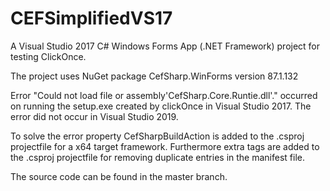 # CEFSimplifiedVS17
A Visual Studio 2017 C# Windows Forms App (.NET Framework) project for testing ClickOnce. 

The project uses NuGet package CefSharp.WinForms version 87.1.132

Error "Could not load file or assembly'CefSharp.Core.Runtie.dll'." occurred on running the setup.exe created by clickOnce in Visual Studio 2017. The error did not occur in Visual Studio 2019.

To solve the error property CefSharpBuildAction is added to the .csproj projectfile for a x64 target framework. Furthermore extra tags are added to the .csproj projectfile for removing duplicate entries in the manifest file.

The source code can be found in the master branch.
